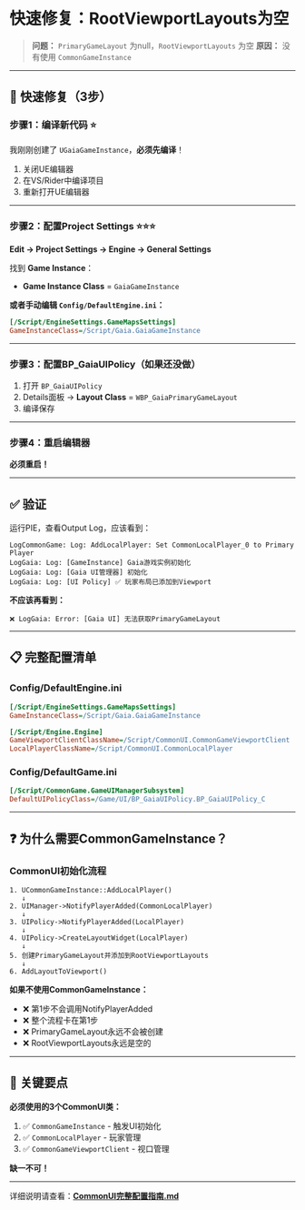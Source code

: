 # 快速修复：RootViewportLayouts为空

> **问题：** `PrimaryGameLayout` 为null，`RootViewportLayouts` 为空
> **原因：** 没有使用 `CommonGameInstance`

---

## 🚀 快速修复（3步）

### 步骤1：编译新代码 ⭐

我刚刚创建了 `UGaiaGameInstance`，**必须先编译**！

1. 关闭UE编辑器
2. 在VS/Rider中编译项目
3. 重新打开UE编辑器

---

### 步骤2：配置Project Settings ⭐⭐⭐

**Edit → Project Settings → Engine → General Settings**

找到 **Game Instance**：
- **Game Instance Class** = `GaiaGameInstance`

**或者手动编辑 `Config/DefaultEngine.ini`：**

```ini
[/Script/EngineSettings.GameMapsSettings]
GameInstanceClass=/Script/Gaia.GaiaGameInstance
```

---

### 步骤3：配置BP_GaiaUIPolicy（如果还没做）

1. 打开 `BP_GaiaUIPolicy`
2. Details面板 → **Layout Class** = `WBP_GaiaPrimaryGameLayout`
3. 编译保存

---

### 步骤4：重启编辑器

**必须重启！**

---

## ✅ 验证

运行PIE，查看Output Log，应该看到：

```
LogCommonGame: Log: AddLocalPlayer: Set CommonLocalPlayer_0 to Primary Player
LogGaia: Log: [GameInstance] Gaia游戏实例初始化
LogGaia: Log: [Gaia UI管理器] 初始化
LogGaia: Log: [UI Policy] ✅ 玩家布局已添加到Viewport
```

**不应该再看到：**
```
❌ LogGaia: Error: [Gaia UI] 无法获取PrimaryGameLayout
```

---

## 📋 完整配置清单

### Config/DefaultEngine.ini

```ini
[/Script/EngineSettings.GameMapsSettings]
GameInstanceClass=/Script/Gaia.GaiaGameInstance

[/Script/Engine.Engine]
GameViewportClientClassName=/Script/CommonUI.CommonGameViewportClient
LocalPlayerClassName=/Script/CommonUI.CommonLocalPlayer
```

### Config/DefaultGame.ini

```ini
[/Script/CommonGame.GameUIManagerSubsystem]
DefaultUIPolicyClass=/Game/UI/BP_GaiaUIPolicy.BP_GaiaUIPolicy_C
```

---

## ❓ 为什么需要CommonGameInstance？

### CommonUI初始化流程

```
1. UCommonGameInstance::AddLocalPlayer()
   ↓
2. UIManager->NotifyPlayerAdded(CommonLocalPlayer)
   ↓
3. UIPolicy->NotifyPlayerAdded(LocalPlayer)
   ↓
4. UIPolicy->CreateLayoutWidget(LocalPlayer)
   ↓
5. 创建PrimaryGameLayout并添加到RootViewportLayouts
   ↓
6. AddLayoutToViewport()
```

**如果不使用CommonGameInstance：**
- ❌ 第1步不会调用NotifyPlayerAdded
- ❌ 整个流程卡在第1步
- ❌ PrimaryGameLayout永远不会被创建
- ❌ RootViewportLayouts永远是空的

---

## 🎯 关键要点

**必须使用的3个CommonUI类：**

1. ✅ `CommonGameInstance` - 触发UI初始化
2. ✅ `CommonLocalPlayer` - 玩家管理
3. ✅ `CommonGameViewportClient` - 视口管理

**缺一不可！**

---

详细说明请查看：**[CommonUI完整配置指南.md](CommonUI完整配置指南.md)**

